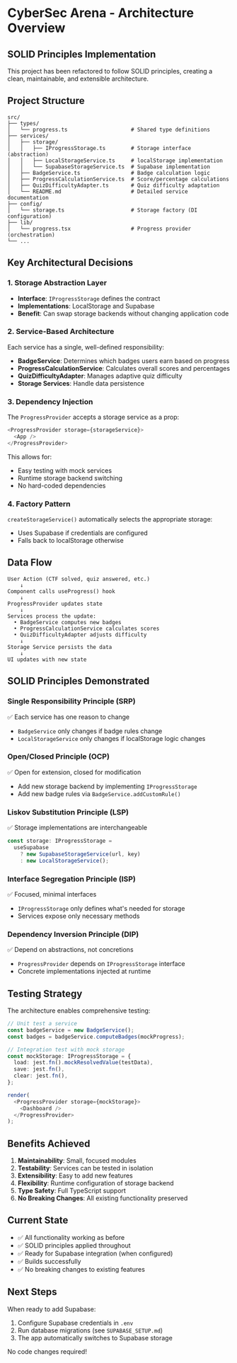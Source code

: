# CyberSec Arena - Architecture Overview

## SOLID Principles Implementation

This project has been refactored to follow SOLID principles, creating a clean, maintainable, and extensible architecture.

## Project Structure

```
src/
├── types/
│   └── progress.ts                    # Shared type definitions
├── services/
│   ├── storage/
│   │   ├── IProgressStorage.ts        # Storage interface (abstraction)
│   │   ├── LocalStorageService.ts     # localStorage implementation
│   │   └── SupabaseStorageService.ts  # Supabase implementation
│   ├── BadgeService.ts                # Badge calculation logic
│   ├── ProgressCalculationService.ts  # Score/percentage calculations
│   ├── QuizDifficultyAdapter.ts       # Quiz difficulty adaptation
│   └── README.md                      # Detailed service documentation
├── config/
│   └── storage.ts                     # Storage factory (DI configuration)
├── lib/
│   └── progress.tsx                   # Progress provider (orchestration)
└── ...
```

## Key Architectural Decisions

### 1. Storage Abstraction Layer
- **Interface**: `IProgressStorage` defines the contract
- **Implementations**: LocalStorage and Supabase
- **Benefit**: Can swap storage backends without changing application code

### 2. Service-Based Architecture
Each service has a single, well-defined responsibility:

- **BadgeService**: Determines which badges users earn based on progress
- **ProgressCalculationService**: Calculates overall scores and percentages
- **QuizDifficultyAdapter**: Manages adaptive quiz difficulty
- **Storage Services**: Handle data persistence

### 3. Dependency Injection
The `ProgressProvider` accepts a storage service as a prop:
```typescript
<ProgressProvider storage={storageService}>
  <App />
</ProgressProvider>
```

This allows for:
- Easy testing with mock services
- Runtime storage backend switching
- No hard-coded dependencies

### 4. Factory Pattern
`createStorageService()` automatically selects the appropriate storage:
- Uses Supabase if credentials are configured
- Falls back to localStorage otherwise

## Data Flow

```
User Action (CTF solved, quiz answered, etc.)
    ↓
Component calls useProgress() hook
    ↓
ProgressProvider updates state
    ↓
Services process the update:
  • BadgeService computes new badges
  • ProgressCalculationService calculates scores
  • QuizDifficultyAdapter adjusts difficulty
    ↓
Storage Service persists the data
    ↓
UI updates with new state
```

## SOLID Principles Demonstrated

### Single Responsibility Principle (SRP)
✅ Each service has one reason to change
- `BadgeService` only changes if badge rules change
- `LocalStorageService` only changes if localStorage logic changes

### Open/Closed Principle (OCP)
✅ Open for extension, closed for modification
- Add new storage backend by implementing `IProgressStorage`
- Add new badge rules via `BadgeService.addCustomRule()`

### Liskov Substitution Principle (LSP)
✅ Storage implementations are interchangeable
```typescript
const storage: IProgressStorage =
  useSupabase
    ? new SupabaseStorageService(url, key)
    : new LocalStorageService();
```

### Interface Segregation Principle (ISP)
✅ Focused, minimal interfaces
- `IProgressStorage` only defines what's needed for storage
- Services expose only necessary methods

### Dependency Inversion Principle (DIP)
✅ Depend on abstractions, not concretions
- `ProgressProvider` depends on `IProgressStorage` interface
- Concrete implementations injected at runtime

## Testing Strategy

The architecture enables comprehensive testing:

```typescript
// Unit test a service
const badgeService = new BadgeService();
const badges = badgeService.computeBadges(mockProgress);

// Integration test with mock storage
const mockStorage: IProgressStorage = {
  load: jest.fn().mockResolvedValue(testData),
  save: jest.fn(),
  clear: jest.fn(),
};

render(
  <ProgressProvider storage={mockStorage}>
    <Dashboard />
  </ProgressProvider>
);
```

## Benefits Achieved

1. **Maintainability**: Small, focused modules
2. **Testability**: Services can be tested in isolation
3. **Extensibility**: Easy to add new features
4. **Flexibility**: Runtime configuration of storage backend
5. **Type Safety**: Full TypeScript support
6. **No Breaking Changes**: All existing functionality preserved

## Current State

- ✅ All functionality working as before
- ✅ SOLID principles applied throughout
- ✅ Ready for Supabase integration (when configured)
- ✅ Builds successfully
- ✅ No breaking changes to existing features

## Next Steps

When ready to add Supabase:
1. Configure Supabase credentials in `.env`
2. Run database migrations (see `SUPABASE_SETUP.md`)
3. The app automatically switches to Supabase storage

No code changes required!
